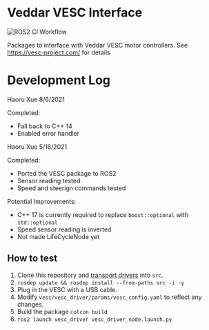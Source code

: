 # Veddar VESC Interface

![ROS2 CI Workflow](https://github.com/f1tenth/vesc/workflows/ROS2%20CI%20Workflow/badge.svg)

Packages to interface with Veddar VESC motor controllers. See https://vesc-project.com/ for details

# Development Log
Haoru Xue 8/6/2021

Completed:

- Fall back to C++ 14
- Enabled error handler


Haoru Xue 5/16/2021

Completed:

- Ported the VESC package to ROS2
- Sensor reading tested
- Speed and steerign commands tested

Potential Improvements:

- C++ 17 is currently required to replace `boost::optional` with `std::optional`
- Speed sensor reading is inverted
- Not made LifeCycleNode yet

## How to test

1. Clone this repository and [transport drivers](https://github.com/ros-drivers/transport_drivers) into `src`.
2. `rosdep update && rosdep install --from-paths src -i -y`
3. Plug in the VESC with a USB cable.
4. Modify `vesc/vesc_driver/params/vesc_config.yaml` to reflect any changes.
5. Build the package `colcon build`
6. `ros2 launch vesc_driver vesc_driver_node.launch.py`
